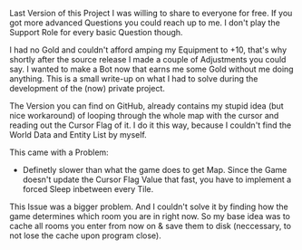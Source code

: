 Last Version of this Project I was willing to share to everyone for free. If you got more advanced Questions you could reach up to me. I don't play the Support Role for every basic Question though.

I had no Gold and couldn't afford amping my Equipment to +10, that's why shortly after the source release I made a couple of Adjustments you could say. I wanted to make a Bot now that earns me some Gold without me doing anything. This is a small write-up on what I had to solve during the development of the (now) private project.

The Version you can find on GitHub, already contains my stupid idea (but nice workaround) of looping through the whole map with the cursor and reading out the Cursor Flag of it. I do it this way, because I couldn't find the World Data and Entity List by myself.

This came with a Problem:
- Definetly slower than what the game does to get Map. Since the Game doesn't update the Cursor Flag Value that fast, you have to implement a forced Sleep inbetween every Tile.

This Issue was a bigger problem. And I couldn't solve it by finding how the game determines which room you are in right now. So my base idea was to cache all rooms you enter from now on & save them to disk (neccessary, to not lose the cache upon program close).

